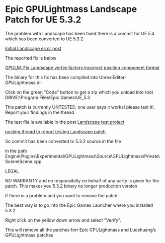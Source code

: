 # Epic GPULightmass Landscape Patch for UE 5.3.2

The problem with Landscape has been fixed there is a commit for UE 5.4 which has been converted to UE 5.3.2

[Initial Landscape error post](https://forums.unrealengine.com/t/gpu-lightmass-not-working-on-landscape/1371174)

The reported fix is below

[GPULM: Fix Landscape vertex factory incorrect position component format](https://issues.unrealengine.com/issue/UE-199910)

The binary for this fix has been compiled into UnrealEditor-GPULightmass.dll

Click on the green "Code" button to get a zip which you unload into root DRIVE:\Program Files\Epic Games\UE_5.3

This patch is currently UNTESTED, one user says it works! please test it!. Report your findings in the thread

The test file is available in the post [Landscape test project](https://forums.unrealengine.com/t/gpu-lightmass-not-working-on-landscape/1371174/8)


[posting thread to report testing Landscape patch](https://forums.unrealengine.com/t/gpu-lightmass-not-working-on-landscape/1371174)

So commit has been converted to 5.3.2 source in the file

in the path Engine\Plugins\Experimental\GPULightmass\Source\GPULightmass\Private\Scene\Scene.cpp

LEGAL

NO WARRANTY and no responsibilty on behalf of any party is given for the patch. This makes you 5.3.2 binary no longer production version

If there is a problem and you want to remove the patch.

The best way is to go into the Epic Games Launcher where you installed 5.3.2

Right click on the yellow down arrow and select "Verify".

This will remove all the patches forr
Epic GPULightmass and Luoshuang’s GPULightmass patches
